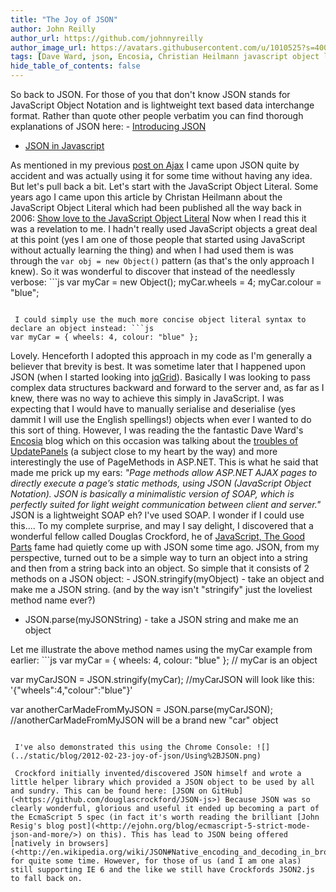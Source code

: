 ```yaml
---
title: "The Joy of JSON"
author: John Reilly
author_url: https://github.com/johnnyreilly
author_image_url: https://avatars.githubusercontent.com/u/1010525?s=400&u=294033082cfecf8ad1645b4290e362583b33094a&v=4
tags: [Dave Ward, json, Encosia, Christian Heilmann javascript object literal, douglas crockford]
hide_table_of_contents: false
---
```

So back to JSON. For those of you that don't know JSON stands for JavaScript Object Notation and is lightweight text based data interchange format. Rather than quote other people verbatim you can find thorough explanations of JSON here: - [Introducing JSON](<http://www.json.org/>)
- [JSON in Javascript](<http://www.json.org/js.html>)

<!-- -->

 As mentioned in my previous [post on Ajax](<http://icanmakethiswork.blogspot.com/2012/02/potted-history-of-using-ajax-on.html>) I came upon JSON quite by accident and was actually using it for some time without having any idea. But let's pull back a bit. Let's start with the JavaScript Object Literal. Some years ago I came upon this article by Christan Heilmann about the JavaScript Object Literal which had been published all the way back in 2006: [Show love to the JavaScript Object Literal](<http://christianheilmann.com/2006/02/16/show-love-to-the-object-literal/>) Now when I read this it was a revelation to me. I hadn't really used JavaScript objects a great deal at this point (yes I am one of those people that started using JavaScript without actually learning the thing) and when I had used them is was through the `var obj = new Object()` pattern (as that's the only approach I knew). So it was wonderful to discover that instead of the needlessly verbose: ```js
var myCar = new Object();
myCar.wheels = 4;
myCar.colour = "blue";
```

 I could simply use the much more concise object literal syntax to declare an object instead: ```js
var myCar = { wheels: 4, colour: "blue" };
```

 Lovely. Henceforth I adopted this approach in my code as I'm generally a believer that brevity is best. It was sometime later that I happened upon JSON (when I started looking into [jqGrid](<http://icanmakethiswork.blogspot.com/2012/01/jqgrid-its-just-far-better-grid.html>)). Basically I was looking to pass complex data structures backward and forward to the server and, as far as I knew, there was no way to achieve this simply in JavaScript. I was expecting that I would have to manually serialise and deserialise (yes dammit I will use the English spellings!) objects when ever I wanted to do this sort of thing. However, I was reading the the fantastic Dave Ward's [Encosia](<http://encosia.com/>) blog which on this occasion was talking about the [troubles of UpdatePanels](<http://encosia.com/why-aspnet-ajax-updatepanels-are-dangerous/>) (a subject close to my heart by the way) and more interestingly the use of PageMethods in ASP.NET. This is what he said that made me prick up my ears: *"Page methods allow ASP.NET AJAX pages to directly execute a page’s static methods, using JSON (JavaScript Object Notation). JSON is basically a minimalistic version of SOAP, which is perfectly suited for light weight communication between client and server."* JSON is a lightweight SOAP eh? I've used SOAP. I wonder if I could use this.... To my complete surprise, and may I say delight, I discovered that a wonderful fellow called Douglas Crockford, he of [JavaScript, The Good Parts](<http://www.amazon.co.uk/JavaScript-Good-Parts-Douglas-Crockford/dp/0596517742>) fame had quietly come up with JSON some time ago. JSON, from my perspective, turned out to be a simple way to turn an object into a string and then from a string back into an object. So simple that it consists of 2 methods on a JSON object: - JSON.stringify(myObject) - take an object and make me a JSON string. (and by the way isn't "stringify" just the loveliest method name ever?)
- JSON.parse(myJSONString) - take a JSON string and make me an object

<!-- -->

Let me illustrate the above method names using the myCar example from earlier: ```js
var myCar = { wheels: 4, colour: "blue" };
// myCar is an object

var myCarJSON = JSON.stringify(myCar);
//myCarJSON will look like this: '{"wheels":4,"colour":"blue"}'

var anotherCarMadeFromMyJSON = JSON.parse(myCarJSON); 
//anotherCarMadeFromMyJSON will be a brand new "car" object
```

 I've also demonstrated this using the Chrome Console: ![](../static/blog/2012-02-23-joy-of-json/Using%2BJSON.png)

 Crockford initially invented/discovered JSON himself and wrote a little helper library which provided a JSON object to be used by all and sundry. This can be found here: [JSON on GitHub](<https://github.com/douglascrockford/JSON-js>) Because JSON was so clearly wonderful, glorious and useful it ended up becoming a part of the EcmaScript 5 spec (in fact it's worth reading the brilliant [John Resig's blog post](<http://ejohn.org/blog/ecmascript-5-strict-mode-json-and-more/>) on this). This has lead to JSON being offered [natively in browsers](<http://en.wikipedia.org/wiki/JSON#Native_encoding_and_decoding_in_browsers>) for quite some time. However, for those of us (and I am one alas) still supporting IE 6 and the like we still have Crockfords JSON2.js to fall back on.
